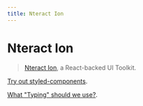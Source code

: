 ```yaml
---
title: Nteract Ion
---
```


# Nteract Ion

> [Nteract Ion](https://github.com/nteract/ion), a React-backed UI Toolkit.

[Try out styled-components](https://github.com/nteract/ion/pull/33).

[What "Typing" should we use?](https://github.com/nteract/ion/issues/36).
